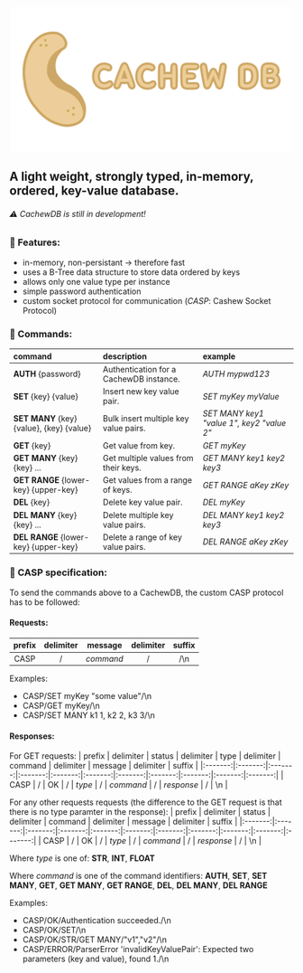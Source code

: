 
<p align="center" width="100%" backround-color="red">
    <img src="./images/cachew-logo.png" width="500">
</p>

## A light weight, strongly typed, in-memory, ordered, key-value database.
###### ⚠️ CachewDB is still in development!

### :memo: Features:
- in-memory, non-persistant -> therefore fast
- uses a B-Tree data structure to store data ordered by keys
- allows only one value type per instance
- simple password authentication
- custom socket protocol for communication (_CASP_: Cashew Socket Protocol)

### :memo: Commands:
| command | description | example |
|:-------|:----------|:-------|
| **AUTH** {password} | Authentication for a CachewDB instance. | *AUTH mypwd123* |
| **SET** {key} {value} | Insert new key value pair. | *SET myKey myValue* |
| **SET MANY** {key} {value}, {key} {value} | Bulk insert multiple key value pairs. | *SET MANY key1 "value 1", key2 "value 2"* |
| **GET** {key} | Get value from key. | *GET myKey* |
| **GET MANY** {key} {key} ... | Get multiple values from their keys. | *GET MANY key1 key2 key3* |
| **GET RANGE** {lower-key} {upper-key} | Get values from a range of keys. | *GET RANGE aKey zKey* |
| **DEL** {key} | Delete key value pair. | *DEL myKey* |
| **DEL MANY** {key} {key} ... | Delete multiple key value pairs. | *DEL MANY key1 key2 key3* |
| **DEL RANGE** {lower-key} {upper-key} | Delete a range of key value pairs. | *DEL RANGE aKey zKey* |


### :memo: CASP specification:
To send the commands above to a CachewDB, the custom CASP protocol has to be followed:

#### Requests:
| prefix | delimiter | message | delimiter |suffix |
|:-------:|:-------:|:-------:|:-------:|:-------:|
| CASP | / | *command* | / | /\n |

Examples:
- CASP/SET myKey "some value"/\n
- CASP/GET myKey/\n
- CASP/SET MANY k1 1, k2 2, k3 3/\n

#### Responses:
For GET requests:
| prefix | delimiter | status | delimiter | type | delimiter | command | delimiter | message | delimiter | suffix |
|:-------:|:-------:|:-------:|:-------:|:-------:|:-------:|:-------:|:-------:|:-------:|:-------:|:-------:|
| CASP | / | OK | / | *type* | / | *command* | / | *response* | / | \n |

For any other requests requests (the difference to the GET request is that there is no type paramter in the response):
| prefix | delimiter | status | delimiter | command | delimiter | message | delimiter | suffix |
|:-------:|:-------:|:-------:|:-------:|:-------:|:-------:|:-------:|:-------:|:-------:|:-------:|:-------:|
| CASP | / | OK | / | *type* | / | *command* | / | *response* | / | \n |

Where *type* is one of: 
**STR**, **INT**, **FLOAT**

Where *command* is one of the command identifiers: 
**AUTH**, **SET**, **SET MANY**, **GET**, **GET MANY**, **GET RANGE**, **DEL**, **DEL MANY**, **DEL RANGE**

Examples:
- CASP/OK/Authentication succeeded./\n
- CASP/OK/SET/\n
- CASP/OK/STR/GET MANY/"v1","v2"/\n
- CASP/ERROR/ParserError 'invalidKeyValuePair': Expected two parameters (key and value), found 1./\n

